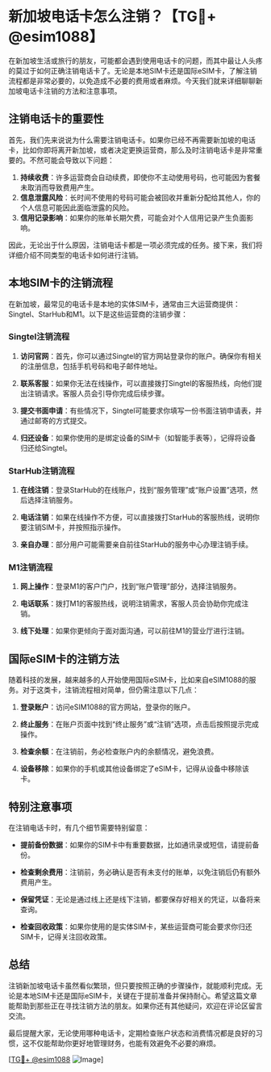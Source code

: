 # 新加坡电话卡怎么注销？【TG💪+ @esim1088】

在新加坡生活或旅行的朋友，可能都会遇到使用电话卡的问题，而其中最让人头疼的莫过于如何正确注销电话卡了。无论是本地SIM卡还是国际eSIM卡，了解注销流程都是非常必要的，以免造成不必要的费用或者麻烦。今天我们就来详细聊聊新加坡电话卡注销的方法和注意事项。

## 注销电话卡的重要性

首先，我们先来说说为什么需要注销电话卡。如果你已经不再需要新加坡的电话卡，比如你即将离开新加坡，或者决定更换运营商，那么及时注销电话卡是非常重要的。不然可能会导致以下问题：

1. **持续收费**：许多运营商会自动续费，即使你不主动使用号码，也可能因为套餐未取消而导致费用产生。
2. **信息泄露风险**：长时间不使用的号码可能会被回收并重新分配给其他人，你的个人信息可能因此面临泄露的风险。
3. **信用记录影响**：如果你的账单长期欠费，可能会对个人信用记录产生负面影响。

因此，无论出于什么原因，注销电话卡都是一项必须完成的任务。接下来，我们将详细介绍不同类型的电话卡如何进行注销。

## 本地SIM卡的注销流程

在新加坡，最常见的电话卡是本地的实体SIM卡，通常由三大运营商提供：Singtel、StarHub和M1。以下是这些运营商的注销步骤：

### Singtel注销流程

1. **访问官网**：首先，你可以通过Singtel的官方网站登录你的账户。确保你有相关的注册信息，包括手机号码和电子邮件地址。
   
2. **联系客服**：如果你无法在线操作，可以直接拨打Singtel的客服热线，向他们提出注销请求。客服人员会引导你完成后续步骤。

3. **提交书面申请**：有些情况下，Singtel可能要求你填写一份书面注销申请表，并通过邮寄的方式提交。

4. **归还设备**：如果你使用的是绑定设备的SIM卡（如智能手表等），记得将设备归还给Singtel。

### StarHub注销流程

1. **在线注销**：登录StarHub的在线账户，找到“服务管理”或“账户设置”选项，然后选择注销服务。

2. **电话注销**：如果在线操作不方便，可以直接拨打StarHub的客服热线，说明你要注销SIM卡，并按照指示操作。

3. **亲自办理**：部分用户可能需要亲自前往StarHub的服务中心办理注销手续。

### M1注销流程

1. **网上操作**：登录M1的客户门户，找到“账户管理”部分，选择注销服务。

2. **电话联系**：拨打M1的客服热线，说明注销需求，客服人员会协助你完成注销。

3. **线下处理**：如果你更倾向于面对面沟通，可以前往M1的营业厅进行注销。

## 国际eSIM卡的注销方法

随着科技的发展，越来越多的人开始使用国际eSIM卡，比如来自eSIM1088的服务。对于这类卡，注销流程相对简单，但仍需注意以下几点：

1. **登录账户**：访问eSIM1088的官方网站，登录你的账户。

2. **终止服务**：在账户页面中找到“终止服务”或“注销”选项，点击后按照提示完成操作。

3. **检查余额**：在注销前，务必检查账户内的余额情况，避免浪费。

4. **设备移除**：如果你的手机或其他设备绑定了eSIM卡，记得从设备中移除该卡。

## 特别注意事项

在注销电话卡时，有几个细节需要特别留意：

- **提前备份数据**：如果你的SIM卡中有重要数据，比如通讯录或短信，请提前备份。
  
- **检查剩余费用**：注销前，务必确认是否有未支付的账单，以免注销后仍有额外费用产生。

- **保留凭证**：无论是通过线上还是线下注销，都要保存好相关的凭证，以备将来查询。

- **检查回收政策**：如果你使用的是实体SIM卡，某些运营商可能会要求你归还SIM卡，记得关注回收政策。

## 总结

注销新加坡电话卡虽然看似繁琐，但只要按照正确的步骤操作，就能顺利完成。无论是本地SIM卡还是国际eSIM卡，关键在于提前准备并保持耐心。希望这篇文章能帮助到那些正在寻找注销方法的朋友。如果你还有其他疑问，欢迎在评论区留言交流。

最后提醒大家，无论使用哪种电话卡，定期检查账户状态和消费情况都是良好的习惯，这不仅能帮助你更好地管理财务，也能有效避免不必要的麻烦。

[[TG💪+ @esim1088](https://t.me/s/esim1088) ![Image](https://i.postimg.cc/4NQfJmqS/Snipaste-2025-05-13-00-14-12.png)]